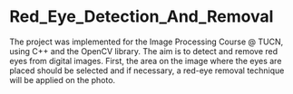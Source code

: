 # Red_Eye_Detection_And_Removal

The project was implemented for the Image Processing Course @ TUCN, using C++ and the OpenCV library. The aim is to detect and remove red eyes from digital images. First, the area 
on the image where the eyes are placed should be selected and if necessary, a red-eye removal technique will be applied on the photo.
